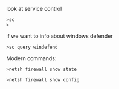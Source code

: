 look at service control

```
>sc
>
```

if we want to info about windows defender

```
>sc query windefend
```

Modern commands:

```
>netsh firewall show state

>netsh firewall show config
```

